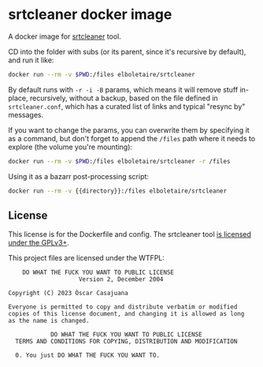 srtcleaner docker image
=======================

A docker image for [srtcleaner](https://github.com/MestreLion/srtcleaner) tool.

CD into the folder with subs (or its parent, since it's recursive by default), and run it like:

~~~bash
docker run --rm -v $PWD:/files elboletaire/srtcleaner
~~~

By default runs with `-r -i -B` params, which means it will remove stuff in-place, recursively, without a backup, based on the file defined in `srtcleaner.conf`, which has a curated list of links and typical "resync by" messages.

If you want to change the params, you can overwrite them by specifying it as a command, but don't forget to append the `/files` path where it needs to explore (the volume you're mounting):

~~~bash
docker run --rm -v $PWD:/files elboletaire/srtcleaner -r /files
~~~

Using it as a bazarr post-processing script:

~~~bash
docker run --rm -v {{directory}}:/files elboletaire/srtcleaner
~~~

License
-------

This license is for the Dockerfile and config. The srtcleaner tool [is licensed under the GPLv3+](https://github.com/MestreLion/srtcleaner/blob/main/LICENSE).

This project files are licensed under the WTFPL:

        DO WHAT THE FUCK YOU WANT TO PUBLIC LICENSE
                        Version 2, December 2004

    Copyright (C) 2023 Òscar Casajuana

    Everyone is permitted to copy and distribute verbatim or modified
    copies of this license document, and changing it is allowed as long
    as the name is changed.

                DO WHAT THE FUCK YOU WANT TO PUBLIC LICENSE
      TERMS AND CONDITIONS FOR COPYING, DISTRIBUTION AND MODIFICATION

      0. You just DO WHAT THE FUCK YOU WANT TO.
